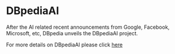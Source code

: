 # DBpediaAI
After the AI related recent announcements from Google, Facebook, Microsoft, etc, DBpedia unveils the DBpediaAI project.

For more details on DBpediaAI please click [here](http://dbpedia.org/page/April_Fools%27_Day)
